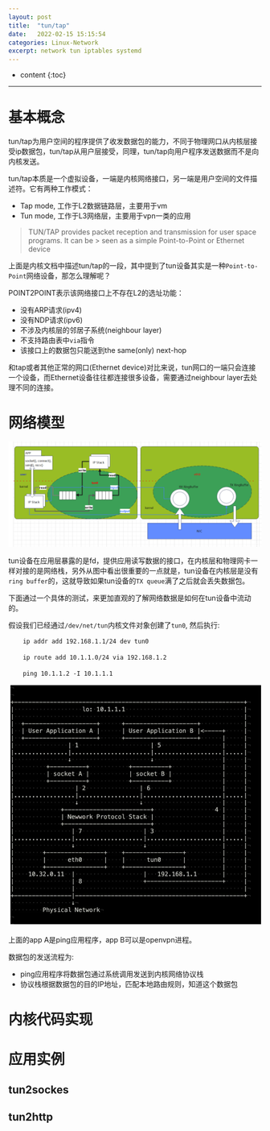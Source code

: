 ```yaml
---
layout: post
title:  "tun/tap"
date:   2022-02-15 15:15:54
categories: Linux-Network
excerpt: network tun iptables systemd
---
```


* content
{:toc}

---

# 基本概念

tun/tap为用户空间的程序提供了收发数据包的能力，不同于物理网口从内核层接受ip数据包，tun/tap从用户层接受，同理，tun/tap向用户程序发送数据而不是向内核发送。

tun/tap本质是一个虚拟设备，一端是内核网络接口，另一端是用户空间的文件描述符。它有两种工作模式：

* Tap mode, 工作于L2数据链路层，主要用于vm
* Tun mode, 工作于L3网络层，主要用于vpn一类的应用


> TUN/TAP provides packet reception and transmission for user space programs. It can be > seen as a simple Point-to-Point or Ethernet device

上面是内核文档中描述tun/tap的一段，其中提到了tun设备其实是一种`Point-to-Point`网络设备，那怎么理解呢？

POINT2POINT表示该网络接口上不存在L2的选址功能：

* 没有ARP请求(ipv4)
* 没有NDP请求(ipv6)
* 不涉及内核层的邻居子系统(neighbour layer)
* 不支持路由表中`via`指令
* 该接口上的数据包只能送到the same(only) next-hop

和tap或者其他正常的网口(Ethernet device)对比来说，tun网口的一端只会连接一个设备，而Ethernet设备往往都连接很多设备，需要通过neighbour layer去处理不同的连接。


# 网络模型

![tun_tap_0](https://raw.githubusercontent.com/saiyn/homepage/gh-pages/images/tun_tap_0.PNG)


tun设备在应用层暴露的是fd，提供应用读写数据的接口，在内核层和物理网卡一样对接的是网络栈，另外从图中看出很重要的一点就是，tun设备在内核层是没有`ring buffer`的，这就导致如果tun设备的`TX queue`满了之后就会丢失数据包。


下面通过一个具体的测试，来更加直观的了解网络数据是如何在tun设备中流动的。


假设我们已经通过`/dev/net/tun`内核文件对象创建了`tun0`, 然后执行:

```
    ip addr add 192.168.1.1/24 dev tun0

    ip route add 10.1.1.0/24 via 192.168.1.2

    ping 10.1.1.2 -I 10.1.1.1

```

![tun_tap_1](https://raw.githubusercontent.com/saiyn/homepage/gh-pages/images/tun_tap_1.PNG)


上面的app A是ping应用程序，app B可以是openvpn进程。


数据包的发送流程为:

* ping应用程序将数据包通过系统调用发送到内核网络协议栈
* 协议栈根据数据包的目的IP地址，匹配本地路由规则，知道这个数据包



# 内核代码实现






# 应用实例

## tun2sockes


## tun2http






